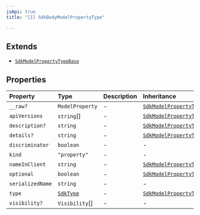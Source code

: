 ```yaml
---
jsApi: true
title: "[I] SdkBodyModelPropertyType"

---
```

## Extends

- [`SdkModelPropertyTypeBase`](SdkModelPropertyTypeBase.md)

## Properties

| Property | Type | Description | Inheritance |
| :------ | :------ | :------ | :------ |
| `__raw?` | `ModelProperty` | - | [`SdkModelPropertyTypeBase.__raw`](SdkModelPropertyTypeBase.md) |
| `apiVersions` | `string`[] | - | [`SdkModelPropertyTypeBase.apiVersions`](SdkModelPropertyTypeBase.md) |
| `description?` | `string` | - | [`SdkModelPropertyTypeBase.description`](SdkModelPropertyTypeBase.md) |
| `details?` | `string` | - | [`SdkModelPropertyTypeBase.details`](SdkModelPropertyTypeBase.md) |
| `discriminator` | `boolean` | - | - |
| `kind` | `"property"` | - | - |
| `nameInClient` | `string` | - | [`SdkModelPropertyTypeBase.nameInClient`](SdkModelPropertyTypeBase.md) |
| `optional` | `boolean` | - | [`SdkModelPropertyTypeBase.optional`](SdkModelPropertyTypeBase.md) |
| `serializedName` | `string` | - | - |
| `type` | [`SdkType`](../type-aliases/SdkType.md) | - | [`SdkModelPropertyTypeBase.type`](SdkModelPropertyTypeBase.md) |
| `visibility?` | `Visibility`[] | - | - |

